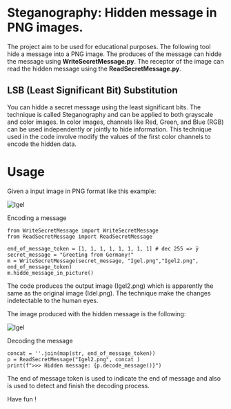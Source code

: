 # Steganography: Hidden message in PNG images.

The project aim to be used for educational purposes. 
The following tool hide a message into a PNG image. The produces of the message can hidde the message using **WriteSecretMessage.py**. The receptor of the image can read the hidden message using the **ReadSecretMessage.py**.

## LSB (Least Significant Bit) Substitution
You can hidde a secret message using the least significant bits.
The technique is called Steganography and can be applied to both grayscale and color images. In color images, channels like Red, Green, and Blue (RGB) can be used independently or jointly to hide information.
This technique used in the code involve modify the values of the first color channels to encode the hidden data.

# Usage
Given a input image in PNG format like this example:

![Igel](Igel.png)

Encoding a message 

    from WriteSecretMessage import WriteSecretMessage
    from ReadSecretMessage import ReadSecretMessage

    end_of_message_token = [1, 1, 1, 1, 1, 1, 1, 1] # dec 255 => ÿ
    secret_message = "Greeting from Germany!"
    m = WriteSecretMessage(secret_message, "Igel.png","Igel2.png", end_of_message_token)
    m.hidde_message_in_picture()

The code produces the output image (Igel2.png) which is apparently the same as the original image (Idel.png). The technique 
make the changes indetectable to the human eyes.

The image produced with the hidden message is the following:  

![Igel](Igel2.png)

Decoding the message

    concat = ''.join(map(str, end_of_message_token))
    p = ReadSecretMessage("Igel2.png", concat )
    print(f">>> Hidden message: {p.decode_message()}")

The end of message token is used to indicate the end of message and also is used to detect and finish the decoding process.

Have fun !